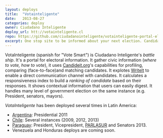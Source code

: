 ```yaml
---
layout: deploys
title:  "Votainteligente"
date:   2013-08-27
categories: deploy
owner: Ciudadano Inteligente
deploy_url: htt://votainteligente.cl
repo: https://github.com/ciudadanointeligente/votainteligente-portal-electoral
excerpt: One stop site to be informed about your next election. Candidates profies, comparison, matching quiz, ask them questions end more
---
```


VotaInteligente (spanish for "Vote Smart") is Ciudadano Inteligente's _battle ship_. It's a portal for electoral information. It gather civic information (_where to vote, how to vote_), it uses [Candideit.org][candideit]'s capabilities for profiling, comparing (face-to-face)and matching candidates. It explotes [WriteIt][writeit] to enable a direct communication channel with candidates. It calculates a responsiveness index to build a *ranking of candidate* based on their responses. It shows contextual information that users can easily digest. It handles many level of government election on the same instance (e.g. President, senators, mayors).

*VotaInteligente* has been deployed several times in Latin America:

+ [Argentina][votaar]: Presidential 2011 
+ [Chile][votai]: Several instances (2009, 2012, 2013)
+ [Paraguay][paraguay]: President, Vicepresident, [PARLASUR][parlasur] and Senators 2013.
+ Venezuela and Honduras deploys are coming soon.

[candideit]: http://candideit.org
[votai]: http://votainteligente.cl
[paraguay]: http://elecciones.aquieneselegimos.org.py
[writeit]: http://poplus.org/posts/writeit
[parlasur]: http://www.parlamentodelmercosur.org
[votaar]: http://www.ciudadanointeligente.org/fci_proyecto/votainteligente-com-ar